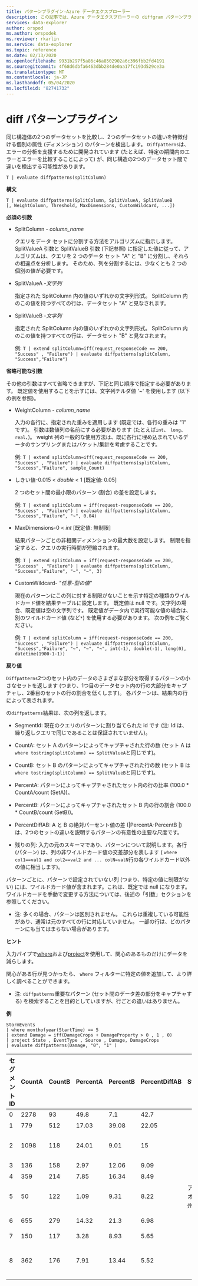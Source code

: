 ```yaml
---
title: パターンプラグイン-Azure データエクスプローラー
description: この記事では、Azure データエクスプローラーの diffgram パターンプラグインについて説明します。
services: data-explorer
author: orspod
ms.author: orspodek
ms.reviewer: rkarlin
ms.service: data-explorer
ms.topic: reference
ms.date: 02/13/2020
ms.openlocfilehash: 9931b297f5a86c46a8502902a6c396fbb2fd4191
ms.sourcegitcommit: 4f68d6dbfa6463dbb284de0aa17fc193d529ce3a
ms.translationtype: MT
ms.contentlocale: ja-JP
ms.lasthandoff: 05/04/2020
ms.locfileid: "82741732"
---
```

# <a name="diff-patterns-plugin"></a>diff パターンプラグイン

同じ構造体の2つのデータセットを比較し、2つのデータセットの違いを特徴付ける個別の属性 (ディメンション) のパターンを検出します。
 `Diffpatterns`は、エラーの分析を支援するために開発されています (たとえば、特定の期間内のエラーとエラーを比較することによって) が、同じ構造の2つのデータセット間で違いを検出する可能性があります。 

```kusto
T | evaluate diffpatterns(splitColumn)
```


**構文**

`T | evaluate diffpatterns(SplitColumn, SplitValueA, SplitValueB [, WeightColumn, Threshold, MaxDimensions, CustomWildcard, ...])` 

**必須の引数**

* SplitColumn - *column_name*

    クエリをデータ セットに分割する方法をアルゴリズムに指示します。 SplitValueA 引数と SplitValueB 引数 (下記参照) に指定した値に従って、アルゴリズムは、クエリを 2 つのデータ セット "A" と "B" に分割し、それらの相違点を分析します。 そのため、列を分割するには、少なくとも 2 つの個別の値が必要です。

* SplitValueA -*文字列*

    指定された SplitColumn 内の値のいずれかの文字列形式。 SplitColumn 内のこの値を持つすべての行は、データセット "A" と見なされます。

* SplitValueB -*文字列*

    指定された SplitColumn 内の値のいずれかの文字列形式。 SplitColumn 内のこの値を持つすべての行は、データセット "B" と見なされます。

    例: `T | extend splitColumn=iff(request_responseCode == 200, "Success" , "Failure") | evaluate diffpatterns(splitColumn, "Success","Failure") `

**省略可能な引数**

その他の引数はすべて省略できますが、下記と同じ順序で指定する必要があります。 既定値を使用することを示すには、文字列チルダ値 '~' を使用します (以下の例を参照)。

* WeightColumn - *column_name*

    入力の各行に、指定された重みを適用します (既定では、各行の重みは "1" です)。 引数は数値列の名前にする必要があります (たとえば`int`、 `long`、 `real`、)。
    weight 列の一般的な使用方法は、既に各行に埋め込まれているデータのサンプリングまたはバケット/集計を考慮することです。
    
    例: `T | extend splitColumn=iff(request_responseCode == 200, "Success" , "Failure") | evaluate diffpatterns(splitColumn, "Success","Failure", sample_Count) `

* しきい値-0.015 < *double* < 1 [既定値: 0.05]

    2 つのセット間の最小限のパターン (割合) の差を設定します。

    例: `T | extend splitColumn = iff(request-responseCode == 200, "Success" , "Failure") | evaluate diffpatterns(splitColumn, "Success","Failure", "~", 0.04)`

* MaxDimensions-0 < *int* [既定値: 無制限]

    結果パターンごとの非相関ディメンションの最大数を設定します。 制限を指定すると、クエリの実行時間が短縮されます。

    例: `T | extend splitColumn = iff(request-responseCode == 200, "Success" , "Failure") | evaluate diffpatterns(splitColumn, "Success","Failure", "~", "~", 3)`

* CustomWildcard- *"任意-型の値"*

    現在のパターンにこの列に対する制限がないことを示す特定の種類のワイルドカード値を結果テーブルに設定します。
    既定値は null です。文字列の場合、既定値は空の文字列です。 既定値がデータ内で実行可能な値の場合は、別のワイルドカード値 (など`*`) を使用する必要があります。
    次の例をご覧ください。

    例: `T | extend splitColumn = iff(request-responseCode == 200, "Success" , "Failure") | evaluate diffpatterns(splitColumn, "Success","Failure", "~", "~", "~", int(-1), double(-1), long(0), datetime(1900-1-1))`

**戻り値**

`Diffpatterns`2つのセット内のデータのさまざまな部分を取得するパターンの小さなセットを返します (つまり、1つ目のデータセット内の行の大部分をキャプチャし、2番目のセットの行の割合を低くします)。 各パターンは、結果内の行によって表されます。

の`diffpatterns`結果は、次の列を返します。

* SegmentId: 現在のクエリのパターンに割り当てられた id です (注: Id は、繰り返しクエリで同じであることは保証されていません)。

* CountA: セット A のパターンによってキャプチャされた行の数 (セット A は`where tostring(splitColumn) == SplitValueA`と同じです)。

* CountB: セット B のパターンによってキャプチャされた行の数 (セット B は`where tostring(splitColumn) == SplitValueB`と同じです)。

* PercentA: パターンによってキャプチャされたセット内の行の比率 (100.0 * CountA/count (SetA))。

* PercentB: パターンによってキャプチャされたセット B 内の行の割合 (100.0 * CountB/count (SetB))。

* PercentDiffAB: A と B の絶対パーセント値の差 (|PercentA-PercentB |)は、2つのセットの違いを説明するパターンの有意性の主要な尺度です。

* 残りの列: 入力の元のスキーマであり、パターンについて説明します。各行 (パターン) は、列の非ワイルドカード値の交差部分を表します ( `where col1==val1 and col2==val2 and ... colN=valN`行の各ワイルドカード以外の値に相当します)。

パターンごとに、パターンで設定されていない列 (つまり、特定の値に制限がない) には、ワイルドカード値が含まれます。これは、既定では null になります。 ワイルドカードを手動で変更する方法については、後述の「引数」セクションを参照してください。

* 注: 多くの場合、パターンは区別されません。 これらは重複している可能性があり、通常は元のすべての行に対応していません。 一部の行は、どのパターンにも当てはまらない場合があります。


**ヒント**

入力パイプで[where](./whereoperator.md)および[project](./projectoperator.md)を使用して、関心のあるものだけにデータを減らします。

関心がある行が見つかったら、 `where` フィルターに特定の値を追加して、より詳しく調べることができます。

* 注: `diffpatterns`重要なパターン (セット間のデータ差の部分をキャプチャする) を検索することを目的としていますが、行ごとの違いはありません。

**例**

```kusto
StormEvents 
| where monthofyear(StartTime) == 5
| extend Damage = iff(DamageCrops + DamageProperty > 0 , 1 , 0)
| project State , EventType , Source , Damage, DamageCrops
| evaluate diffpatterns(Damage, "0", "1" )
```

|セグメント ID|CountA|CountB|PercentA|PercentB|PercentDiffAB|State|EventType|source|DamageCrops|
|---|---|---|---|---|---|---|---|---|---|
|0|2278|93|49.8|7.1|42.7||ひょう||0|
|1|779|512|17.03|39.08|22.05||雷雨風|||
|2|1098|118|24.01|9.01|15|||訓練を受けた観測員|0|
|3|136|158|2.97|12.06|9.09|||新聞||
|4|359|214|7.85|16.34|8.49||鉄砲水|||
|5|50|122|1.09|9.31|8.22|アイオワ州||||
|6|655|279|14.32|21.3|6.98|||法執行機関||
|7|150|117|3.28|8.93|5.65||洪水|||
|8|362|176|7.91|13.44|5.52|||非常事態担当マネージャー||
